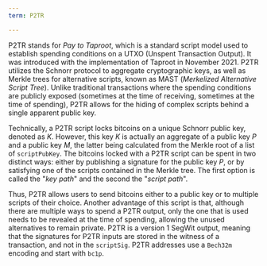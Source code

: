 ```yaml
---
term: P2TR

---
```

P2TR stands for *Pay to Taproot*, which is a standard script model used to establish spending conditions on a UTXO (Unspent Transaction Output). It was introduced with the implementation of Taproot in November 2021. P2TR utilizes the Schnorr protocol to aggregate cryptographic keys, as well as Merkle trees for alternative scripts, known as MAST (*Merkelized Alternative Script Tree*). Unlike traditional transactions where the spending conditions are publicly exposed (sometimes at the time of receiving, sometimes at the time of spending), P2TR allows for the hiding of complex scripts behind a single apparent public key.

Technically, a P2TR script locks bitcoins on a unique Schnorr public key, denoted as $K$. However, this key $K$ is actually an aggregate of a public key $P$ and a public key $M$, the latter being calculated from the Merkle root of a list of `scriptPubKey`. The bitcoins locked with a P2TR script can be spent in two distinct ways: either by publishing a signature for the public key $P$, or by satisfying one of the scripts contained in the Merkle tree. The first option is called the "*key path*" and the second the "*script path*".

Thus, P2TR allows users to send bitcoins either to a public key or to multiple scripts of their choice. Another advantage of this script is that, although there are multiple ways to spend a P2TR output, only the one that is used needs to be revealed at the time of spending, allowing the unused alternatives to remain private. P2TR is a version 1 SegWit output, meaning that the signatures for P2TR inputs are stored in the witness of a transaction, and not in the `scriptSig`. P2TR addresses use a `Bech32m` encoding and start with `bc1p`.